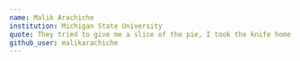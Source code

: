 ```yaml
---
name: Malik Arachiche
institution: Michigan State University
quote: They tried to give me a slice of the pie, I took the knife home
github_user: malikarachiche
---
```

